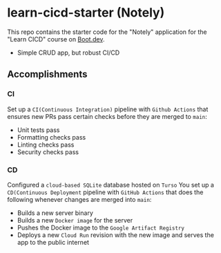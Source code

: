 # learn-cicd-starter (Notely)

This repo contains the starter code for the "Notely" application for the "Learn
CICD" course on [Boot.dev](https://boot.dev).

- Simple CRUD app, but robust CI/CD

## Accomplishments

### CI

Set up a `CI(Continuous Integration)` pipeline with `Github Actions` that
ensures new PRs pass certain checks before they are merged to `main`:

- Unit tests pass
- Formatting checks pass
- Linting checks pass
- Security checks pass

### CD

Configured a `cloud-based SQLite` database hosted on `Turso` You set up a
`CD(Continuous Deployment` pipeline with `GitHub Actions` that does the
following whenever changes are merged into `main`:

- Builds a new server binary
- Builds a new `Docker image` for the server
- Pushes the Docker image to the `Google Artifact Registry`
- Deploys a new `Cloud Run` revision with the new image and serves the app to
  the public internet
